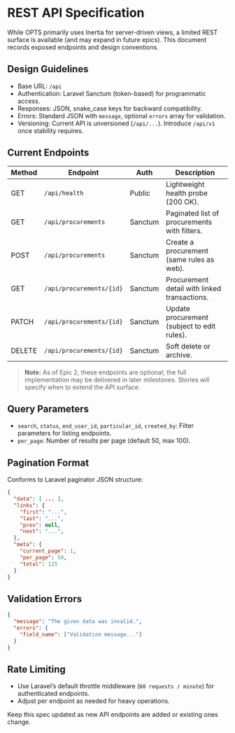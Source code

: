 # REST API Specification

While OPTS primarily uses Inertia for server-driven views, a limited REST surface is available (and may expand in future epics). This document records exposed endpoints and design conventions.

## Design Guidelines

- Base URL: `/api`
- Authentication: Laravel Sanctum (token-based) for programmatic access.
- Responses: JSON, snake_case keys for backward compatibility.
- Errors: Standard JSON with `message`, optional `errors` array for validation.
- Versioning: Current API is unversioned (`/api/...`). Introduce `/api/v1` once stability requires.

## Current Endpoints

| Method | Endpoint                  | Auth         | Description                          |
|--------|---------------------------|--------------|--------------------------------------|
| GET    | `/api/health`             | Public       | Lightweight health probe (200 OK).   |
| GET    | `/api/procurements`       | Sanctum      | Paginated list of procurements with filters. |
| POST   | `/api/procurements`       | Sanctum      | Create a procurement (same rules as web). |
| GET    | `/api/procurements/{id}`  | Sanctum      | Procurement detail with linked transactions. |
| PATCH  | `/api/procurements/{id}`  | Sanctum      | Update procurement (subject to edit rules). |
| DELETE | `/api/procurements/{id}`  | Sanctum      | Soft delete or archive.              |

> **Note:** As of Epic 2, these endpoints are optional; the full implementation may be delivered in later milestones. Stories will specify when to extend the API surface.

## Query Parameters

- `search`, `status`, `end_user_id`, `particular_id`, `created_by`: Filter parameters for listing endpoints.
- `per_page`: Number of results per page (default 50, max 100).

## Pagination Format

Conforms to Laravel paginator JSON structure:

```json
{
  "data": [ ... ],
  "links": {
    "first": "...",
    "last": "...",
    "prev": null,
    "next": "...",
  },
  "meta": {
    "current_page": 1,
    "per_page": 50,
    "total": 125
  }
}
```

## Validation Errors

```json
{
  "message": "The given data was invalid.",
  "errors": {
    "field_name": ["Validation message..."]
  }
}
```

## Rate Limiting

- Use Laravel’s default throttle middleware (`60 requests / minute`) for authenticated endpoints.
- Adjust per endpoint as needed for heavy operations.

Keep this spec updated as new API endpoints are added or existing ones change.

